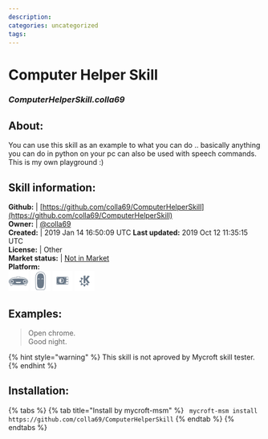 ```yaml
--- 
description: 
categories: uncategorized   
tags:   
---
```


# Computer Helper Skill  
### _ComputerHelperSkill.colla69_  
## About:  
You can use this skill as an example to what you can do .. basically anything you can do in python on your pc can also be used with speech commands. This is my own playground :)

## Skill information:  
**Github:** | [https://github.com/colla69/ComputerHelperSkill](https://github.com/colla69/ComputerHelperSkill)  
**Owner:** | [@colla69](https://github.com/colla69)  
**Created:** | 2019 Jan 14 16:50:09 UTC  **Last updated:** 2019 Oct 12 11:35:15 UTC  
**License:** | Other  
**Market status:** | [Not in Market](https://market.mycroft.ai/skill/)  
**Platform:**  
 ![](../.gitbook/assets/mark-1-icon.png)  ![](../.gitbook/assets/mark-2-icon.png)  ![](../.gitbook/assets/picroft-icon.png)  ![](../.gitbook/assets/kde.png)   
## Examples:  
> Open chrome.  
> Good night.  
  
{% hint style="warning" %}
This skill is not aproved by Mycroft skill tester.
{% endhint %}
    
## Installation:  
{% tabs %}
{% tab title="Install by mycroft-msm" %}
``` mycroft-msm install https://github.com/colla69/ComputerHelperSkill```
{% endtab %}
  {% endtabs %}
  